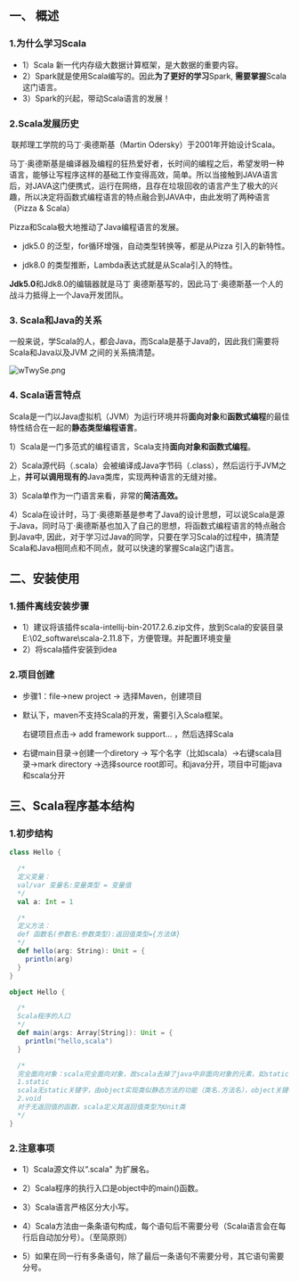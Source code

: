 ## 一、 概述

### 1.为什么学习Scala

- 1）Scala 新一代内存级大数据计算框架，是大数据的重要内容。
- 2）Spark就是使用Scala编写的。因此**为了更好的学习**Spark, **需要掌握**Scala这门语言。
- 3）Spark的兴起，带动Scala语言的发展！



### 2.Scala发展历史

​		联邦理工学院的马丁·奥德斯基（Martin Odersky）于2001年开始设计Scala。

​		马丁·奥德斯基是编译器及编程的狂热爱好者，长时间的编程之后，希望发明一种语言，能够让写程序这样的基础工作变得高效，简单。所以当接触到JAVA语言后，对JAVA这门便携式，运行在网络，且存在垃圾回收的语言产生了极大的兴趣，所以决定将函数式编程语言的特点融合到JAVA中，由此发明了两种语言（Pizza & Scala）

Pizza和Scala极大地推动了Java编程语言的发展。

- jdk5.0 的泛型，for循环增强，自动类型转换等，都是从Pizza 引入的新特性。

- jdk8.0 的类型推断，Lambda表达式就是从Scala引入的特性。

**Jdk5.0**和Jdk8.0的编辑器就是马丁 奥德斯基写的，因此马丁·奥德斯基一个人的战斗力抵得上一个Java开发团队。



### 3. Scala和Java的关系

一般来说，学Scala的人，都会Java，而Scala是基于Java的，因此我们需要将Scala和Java以及JVM 之间的关系搞清楚。

![wTwySe.png](https://s1.ax1x.com/2020/09/20/wTwySe.png)





### 4. Scala语言特点

​		Scala是一门以Java虚拟机（JVM）为运行环境并将**面向对象**和**函数式编程**的最佳特性结合在一起的**静态类型编程语言**。

1）Scala是一门多范式的编程语言，Scala支持**面向对象和函数式编程**。

2）Scala源代码（.scala）会被编译成Java字节码（.class），然后运行于JVM之上，**并可以调用现有的**Java类库，实现两种语言的无缝对接。

3）Scala单作为一门语言来看，非常的**简洁高效。**

4）Scala在设计时，马丁·奥德斯基是参考了Java的设计思想，可以说Scala是源于Java，同时马丁·奥德斯基也加入了自己的思想，将函数式编程语言的特点融合到Java中, 因此，对于学习过Java的同学，只要在学习Scala的过程中，搞清楚Scala和Java相同点和不同点，就可以快速的掌握Scala这门语言。



## 二、安装使用

### 1.插件离线安装步骤

- 1）建议将该插件scala-intellij-bin-2017.2.6.zip文件，放到Scala的安装目录E:\02_software\scala-2.11.8下，方便管理。并配置环境变量
- 2）将scala插件安装到idea



### 2.项目创建

- 步骤1：file->new project -> 选择Maven，创建项目

- 默认下，maven不支持Scala的开发，需要引入Scala框架。

  右键项目点击-> add framework support... ，然后选择Scala

- 右键main目录->创建一个diretory -> 写个名字（比如scala）->右键scala目录->mark directory ->选择source root即可。和java分开，项目中可能java和scala分开





## 三、Scala程序基本结构

### 1.初步结构

```scala
class Hello {

  /*
  定义变量：
  val/var 变量名:变量类型 = 变量值
  */
  val a: Int = 1

  /*
  定义方法：
  def 函数名(参数名:参数类型):返回值类型={方法体}
  */
  def hello(arg: String): Unit = {
    println(arg)
  }
}
```

```scala
object Hello {

  /*
  Scala程序的入口
  */
  def main(args: Array[String]): Unit = {
    println("hello,scala")
  }

  /*
  完全面向对象：scala完全面向对象，故scala去掉了java中非面向对象的元素，如static关键字，void类型
  1.static
  scala无static关键字，由object实现类似静态方法的功能（类名.方法名），object关键字和class的关键字定义方式相同，但作用不同。class关键字和java中的class关键字作用相同，用来定义一个类；object的作用是声明一个单例对象，object后的“类名”可以理解为该单例对象的变量名。
  2.void
  对于无返回值的函数，scala定义其返回值类型为Unit类
  */
}
```



### 2.注意事项

- 1）Scala源文件以“.scala" 为扩展名。

- 2）Scala程序的执行入口是object中的main()函数。

- 3）Scala语言严格区分大小写。

- 4）Scala方法由一条条语句构成，每个语句后不需要分号（Scala语言会在每行后自动加分号）。（至简原则）

- 5）如果在同一行有多条语句，除了最后一条语句不需要分号，其它语句需要分号。





